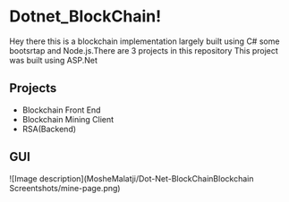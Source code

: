 # Dotnet_BlockChain!
Hey there this is a blockchain implementation largely built using C# some bootsrtap and Node.js.There are 3 projects in this repository
This project was built using ASP.Net
## Projects
* Blockchain Front End
* Blockchain Mining Client
* RSA(Backend)

## GUI 
![Image description](MosheMalatji/Dot-Net-BlockChainBlockchain Screentshots/mine-page.png)
